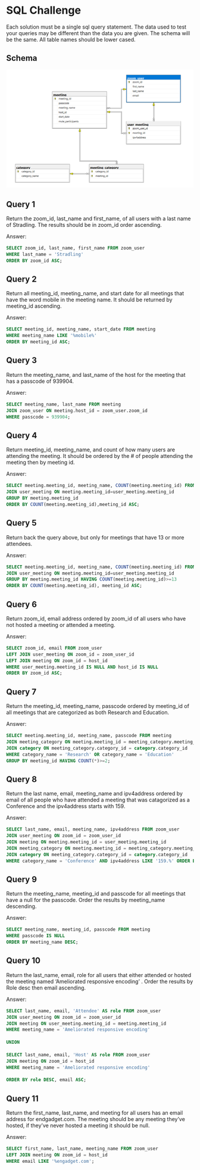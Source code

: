 # SQL Challenge

Each solution must be a single sql query statement. The data used to test your queries may be different than the data you are given. The schema will be the same. All table names should be lower cased.

## Schema

![Database Schema](DatabaseSchema.png)

## Query 1

Return the zoom_id, last_name and first_name, of all users with a last name of Stradling.   The results should be in zoom_id order ascending.

Answer:

```sql
SELECT zoom_id, last_name, first_name FROM zoom_user
WHERE last_name = 'Stradling'
ORDER BY zoom_id ASC;
```

## Query 2

Return all meeting_id, meeting_name, and start date for all meetings that have the word mobile in the meeting name.  It should be returned by meeting_id ascending.

Answer:

```sql
SELECT meeting_id, meeting_name, start_date FROM meeting
WHERE meeting_name LIKE '%mobile%'
ORDER BY meeting_id ASC;
```

## Query 3

Return the meeting_name, and last_name of the host for the meeting that has a passcode of 939904.

Answer:

```sql
SELECT meeting_name, last_name FROM meeting
JOIN zoom_user ON meeting.host_id = zoom_user.zoom_id
WHERE passcode = 939904;
```

## Query 4

Return meeting_id, meeting_name, and count of how many users are attending the meeting.  It should be ordered by the # of people attending the meeting then by meeting id.

Answer:

```sql
SELECT meeting.meeting_id, meeting_name, COUNT(meeting.meeting_id) FROM meeting
JOIN user_meeting ON meeting.meeting_id=user_meeting.meeting_id
GROUP BY meeting.meeting_id
ORDER BY COUNT(meeting.meeting_id),meeting_id ASC;
```

## Query 5

Return back the query above, but only for meetings that have 13 or more attendees.

Answer:

```sql
SELECT meeting.meeting_id, meeting_name, COUNT(meeting.meeting_id) FROM meeting
JOIN user_meeting ON meeting.meeting_id=user_meeting.meeting_id
GROUP BY meeting.meeting_id HAVING COUNT(meeting.meeting_id)>=13
ORDER BY COUNT(meeting.meeting_id), meeting_id ASC;
```

## Query 6

Return zoom_id, email address ordered by zoom_id of all users who have not hosted a meeting or attended a meeting.

Answer:

```sql
SELECT zoom_id, email FROM zoom_user
LEFT JOIN user_meeting ON zoom_id = zoom_user_id
LEFT JOIN meeting ON zoom_id = host_id
WHERE user_meeting.meeting_id IS NULL AND host_id IS NULL
ORDER BY zoom_id ASC;
```

## Query 7

Return the meeting_id, meeting_name, passcode ordered by meeting_id of all meetings that are categorized as both Research and Education.

Answer:

```sql
SELECT meeting.meeting_id, meeting_name, passcode FROM meeting
JOIN meeting_category ON meeting.meeting_id = meeting_category.meeting_id
JOIN category ON meeting_category.category_id = category.category_id
WHERE category_name = 'Research' OR category_name = 'Education'
GROUP BY meeting_id HAVING COUNT(*)>=2;
```

## Query 8

Return the last name, email, meeting_name and ipv4address ordered by email of all people who have attended a meeting that was catagorized as a Conference and the ipv4address starts with 159.

Answer:

```sql
SELECT last_name, email, meeting_name, ipv4address FROM zoom_user
JOIN user_meeting ON zoom_id = zoom_user_id
JOIN meeting ON meeting.meeting_id = user_meeting.meeting_id
JOIN meeting_category ON meeting.meeting_id = meeting_category.meeting_id
JOIN category ON meeting_category.category_id = category.category_id
WHERE category_name = 'Conference' AND ipv4address LIKE '159.%' ORDER BY email;
```

## Query 9

Return the meeting_name, meeting_id and passcode for all meetings that have a null for the passcode.  Order the results by meeting_name descending. 

Answer:

```sql
SELECT meeting_name, meeting_id, passcode FROM meeting
WHERE passcode IS NULL
ORDER BY meeting_name DESC;
```

## Query 10

Return the last_name, email, role for all users that either attended or hosted the meeting named ‘Ameliorated responsive encoding’ .  Order the results by Role desc then email ascending.

Answer:

```sql
SELECT last_name, email, 'Attendee' AS role FROM zoom_user
JOIN user_meeting ON zoom_id = zoom_user_id
JOIN meeting ON user_meeting.meeting_id = meeting.meeting_id
WHERE meeting_name = 'Ameliorated responsive encoding'

UNION

SELECT last_name, email, 'Host' AS role FROM zoom_user
JOIN meeting ON zoom_id = host_id
WHERE meeting_name = 'Ameliorated responsive encoding'

ORDER BY role DESC, email ASC;
```

## Query 11

Return the first_name, last_name, and meeting for all users has an email address for endgadget.com.  The meeting should be any meeting they’ve hosted, if they’ve never hosted a meeting it should be null.

Answer:

```sql
SELECT first_name, last_name, meeting_name FROM zoom_user
LEFT JOIN meeting ON zoom_id = host_id
WHERE email LIKE '%engadget.com';
```
